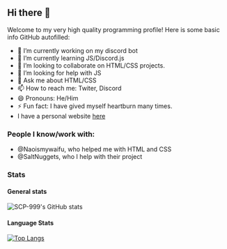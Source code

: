 ## Hi there 👋
Welcome to my very high quality programming profile! Here is some basic info GitHub autofilled:
- 🔭 I’m currently working on my discord bot
- 🌱 I’m currently learning JS/Discord.js
- 👯 I’m looking to collaborate on HTML/CSS projects.
- 🤔 I’m looking for help with JS
- 💬 Ask me about HTML/CSS
- 📫 How to reach me: Twiter, Discord
- 😄 Pronouns: He/Him
- ⚡ Fun fact: I have gived myself heartburn many times.
- I have a personal website [here](https://sites.google.com/view/scp-999-about/Home-Page)
### People I know/work with:
- @Naoismywaifu, who helped me with HTML and CSS
- @SaltNuggets, who I help with their project
### Stats
#### General stats
![SCP-999's GitHub stats](https://github-readme-stats.vercel.app/api?username=theblobscp&count_private=true&show_icons=true&theme=radical)

#### Language Stats
[![Top Langs](https://github-readme-stats.vercel.app/api/top-langs/?username=theblobscp&count_private=true&show_icons=true&theme=radical)](https://github.com/anuraghazra/github-readme-stats)
